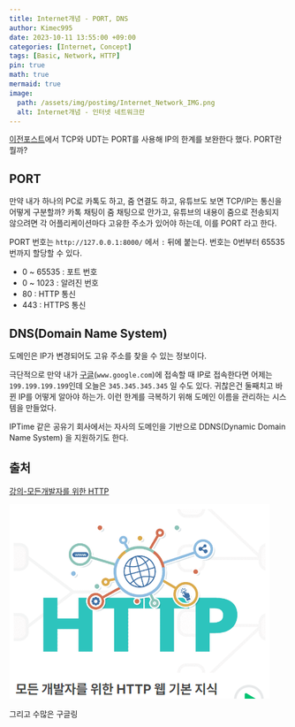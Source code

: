```yaml
---
title: Internet개념 - PORT, DNS
author: Kimec995
date: 2023-10-11 13:55:00 +09:00
categories: [Internet, Concept]
tags: [Basic, Network, HTTP]
pin: true
math: true
mermaid: true
image: 
  path: /assets/img/postimg/Internet_Network_IMG.png
  alt: Internet개념 - 인터넷 네트워크란
---
```


[이전포스트](https://kimec995.github.io/posts/Internet_Network/)에서 TCP와 UDT는 PORT를 사용해 IP의 한계를 보완한다 했다. PORT란 뭘까?

## PORT
만약 내가 하나의 PC로 카톡도 하고, 줌 연결도 하고, 유튜브도 보면 TCP/IP는 통신을 어떻게 구분할까? 카톡 채팅이 줌 채팅으로 안가고, 유튜브의 내용이 줌으로 전송되지 않으려면 각 어플리케이션마다 고유한 주소가 있어야 하는데, 이를 PORT 라고 한다.

PORT 번호는 `http://127.0.0.1:8000/` 에서 `:` 뒤에 붙는다. 번호는 0번부터 65535번까지 할당할 수 있다.

- 0 ~ 65535 : 포트 번호
- 0 ~ 1023 : 알려진 번호
- 80 : HTTP 통신
- 443 : HTTPS 통신

## DNS(Domain Name System)
도메인은 IP가 변경되어도 고유 주소를 찾을 수 있는 정보이다.

극단적으로 만약 내가 [구글](www.google.com)(`www.google.com`)에 접속할 때 IP로 접속한다면 어제는 `199.199.199.199`인데 오늘은 `345.345.345.345` 일 수도 있다. 귀찮은건 둘째치고 바뀐 IP를 어떻게 알아야 하는가. 이런 한계를 극복하기 위해 도메인 이름을 관리하는 시스템을 만들었다.

IPTime 같은 공유기 회사에서는 자사의 도메인을 기반으로 DDNS(Dynamic Domain Name System) 을 지원하기도 한다.

## 출처
[강의-모든개발자를 위한 HTTP](https://www.inflearn.com/course/http-%EC%9B%B9-%EB%84%A4%ED%8A%B8%EC%9B%8C%ED%81%AC/dashboard)

![image.png](\assets\img\postimg\Internet_Network\Internet_Network_00.png)



그리고 수많은 구글링